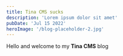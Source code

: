 ```yaml
---
title: Tina CMS sucks
description: 'Lorem ipsum dolor sit amet'
pubDate: 'Jul 15 2022'
heroImage: '/blog-placeholder-2.jpg'
---
```


Hello and welcome to my **Tina CMS** blog
